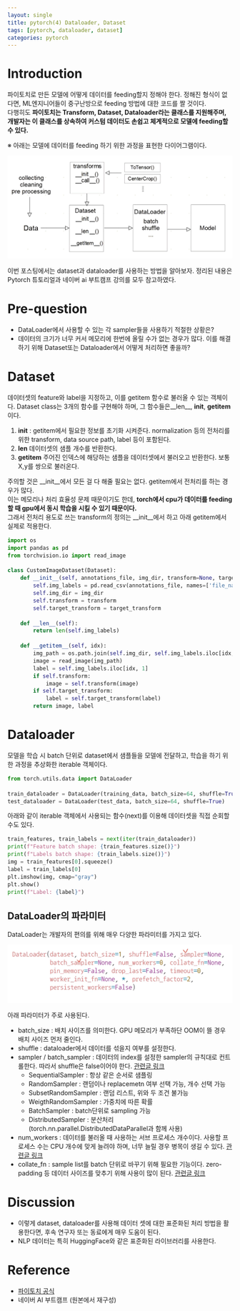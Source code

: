 ```yaml
---
layout: single
title: pytorch(4) Dataloader, Dataset
tags: [pytorch, dataloader, dataset]
categories: pytorch
---
```

# Introduction
파이토치로 만든 모델에 어떻게 데이터를 feeding할지 정해야 한다. 정해진 형식이 없다면, ML엔지니어들이 중구난방으로 feeding 방법에 대한 코드를 짤 것이다.      
다행히도 **파이토치는 Transform, Dataset, Dataloader라는 클래스를 지원해주며, 개발자는 이 클래스를 상속하여 커스텀 데이터도 손쉽고 체계적으로 모델에 feeding할 수 있다.**     

※ 아래는 모델에 데이터를 feeding 하기 위한 과정을 표현한 다이어그램이다.      

![](./../../../assets/images/2022-04-12-torch4_dataloader_images/1664807685559.png)


이번 포스팅에서는 dataset과 dataloader를 사용하는 방법을 알아보자.
정리된 내용은 Pytorch 튜토리얼과 네이버 ai 부트캠프 강의를 모두 참고하였다.
   


# Pre-question
- DataLoader에서 사용할 수 있는 각 sampler들을 사용하기 적절한 상황은?
- 데이터의 크기가 너무 커서 메모리에 한번에 올릴 수가 없는 경우가 많다. 이를 해결하기 위해 Dataset또는 Dataloader에서 어떻게 처리하면 좋을까?

# Dataset
데이터셋의 feature와 label을 지정하고, 이를 getitem 함수로 불러올 수 있는 객체이다.
Dataset class는 3개의 함수를 구현해야 하며, 그 함수들은__len__, __init__, __getitem__ 이다.
1. __init__ :
getitem에서 필요한 정보를 초기화 시켜준다. normalization 등의 전처리를 위한 transform, data source path, label 등이 포함된다.
2. __len__
데이터셋의 샘플 개수를 반환한다.
3. __getitem__
주어진 인덱스에 해당하는 샘플을 데이터셋에서 불러오고 반환한다. 보통 X,y를 쌍으로 불러온다.

주의할 것은 __init__에서 모든 걸 다 해줄 필요는 없다. getitem에서 전처리를 하는 경우가 많다.     
이는 메모리나 처리 효율성 문제 때문이기도 한데, **torch에서 cpu가 데이터를 feeding할 때 gpu에서 동시 학습을 시킬 수 있기 때문이다.**    
그래서 전처리 용도로 쓰는 transform의 정의는 __init__에서 하고 아래 getitem에서 실제로 적용한다.



```python
import os
import pandas as pd
from torchvision.io import read_image

class CustomImageDataset(Dataset):
    def __init__(self, annotations_file, img_dir, transform=None, target_transform=None):
        self.img_labels = pd.read_csv(annotations_file, names=['file_name', 'label'])
        self.img_dir = img_dir
        self.transform = transform
        self.target_transform = target_transform

    def __len__(self):
        return len(self.img_labels)

    def __getitem__(self, idx):
        img_path = os.path.join(self.img_dir, self.img_labels.iloc[idx, 0])
        image = read_image(img_path)
        label = self.img_labels.iloc[idx, 1]
        if self.transform:
            image = self.transform(image)
        if self.target_transform:
            label = self.target_transform(label)
        return image, label
```
  
   
# Dataloader
모델을 학습 시 batch 단위로 dataset에서 샘플들을 모델에 전달하고, 학습을 하기 위한
과정을 추상화한 iterable 객체이다.
```python
from torch.utils.data import DataLoader

train_dataloader = DataLoader(training_data, batch_size=64, shuffle=True)
test_dataloader = DataLoader(test_data, batch_size=64, shuffle=True)
```

아래와 같이 iterable 객체에서 사용되는 함수(next)를 이용해 데이터셋을 직접 순회할 수도 있다.

```python
train_features, train_labels = next(iter(train_dataloader))
print(f"Feature batch shape: {train_features.size()}")
print(f"Labels batch shape: {train_labels.size()}")
img = train_features[0].squeeze()
label = train_labels[0]
plt.imshow(img, cmap="gray")
plt.show()
print(f"Label: {label}")
```

## DataLoader의 파라미터
DataLoader는 개발자의 편의를 위해 매우 다양한 파라미터를 가지고 있다.    

![](./../../../assets/images/2022-04-12-torch4_dataloader_images/1664271531450.png)     

아래 파라미터가 주로 사용된다.
- batch_size : 배치 사이즈를 의미한다. GPU 메모리가 부족하단 OOM이 뜰 경우 배치 사이즈 먼저 줄인다.
- shuffle : dataloader에서 데이터를 섞을지 여부를 설정한다. 
- sampler / batch_sampler :  데이터의 index를 설정한 sampler의 규칙대로 컨트롤한다. 따라서 shuffle은 false이어야 한다. [관련글 링크](https://towardsdatascience.com/pytorch-basics-sampling-samplers-2a0f29f0bf2a)
  - SequentialSampler : 항상 같은 순서로 샘플링
  - RandomSampler : 랜덤이나 replacemetn 여부 선택 가능, 개수 선택 가능
  - SubsetRandomSampler : 랜덤 리스트, 위와 두 조건 불가능
  - WeigthRandomSampler : 가중치에 따른 확률
  - BatchSampler : batch단위로 sampling 가능
  - DistributedSampler : 분산처리 (torch.nn.parallel.DistributedDataParallel과 함께 사용)
- num_workers : 데이터를 불러올 때 사용하는 서브 프로세스 개수이다. 사용할 프로세스 수는 CPU 개수에 맞게 늘려야 하며, 너무 늘릴 경우 병목이 생길 수 있다. [관련글 링크](https://jybaek.tistory.com/799) 
- collate_fn : sample list를 batch 단위로 바꾸기 위해 필요한 기능이다. zero-padding 등 데이터 사이즈를 맞추기 위해 사용이 많이 된다.  [관련글 링크](https://deepbaksuvision.github.io/Modu_ObjectDetection/posts/03_01_dataloader.html)


# Discussion
- 이렇게 dataset, dataloader를 사용해 데이터 셋에 대한 표준화된 처리 방법을 활용한다면, 후속 연구자 또는 동료에게 매우 도움이 된다.
- NLP 데이터는 특히 HuggingFace와 같은 표준화된 라이브러리를 사용한다.

# Reference
- [파이토치 공식](https://tutorials.pytorch.kr/beginner/basics/data_tutorial.html)
- 네이버 AI 부트캠프 (원본에서 재구성)


